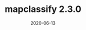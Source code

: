 ---
title: mapclassify 2.3.0
date: 2020-06-13
description: mapclassify 2.3.0 released. This release includes support for pooled classifiers and topological coloring. Refer to the tutorial for details.
type: news
link: "https://pypi.org/project/mapclassify/2.3.0/"
---